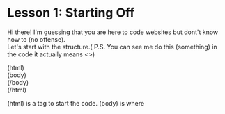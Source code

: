 # Lesson 1: Starting Off

Hi there! I'm guessing that you are here to code websites but dont't know how to (no offense). <br>
Let's start with the structure.( P.S. You can see me do this (something) in the code it actually means <>)

(html) <br>
 (body) <br>
 (/body) <br>
(/html)  <br>

(html) is a tag to start the code. (body) is where 
